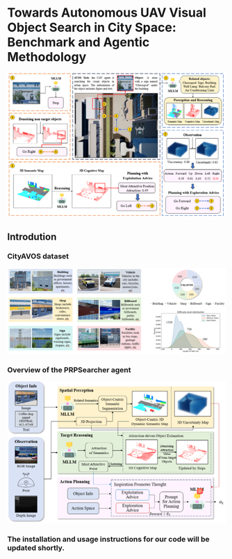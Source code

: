 
# Towards Autonomous UAV Visual Object Search in City Space: Benchmark and Agentic Methodology

</div>

<p align="center">
  <img src="image/illustration.png">
</p>

## Introdution


### CityAVOS dataset
<p align="center">
  <img src="image/dataset.png">
</p>

### Overview of the PRPSearcher agent
<p align="center">
  <img src="image/overview.png">
</p>


### The installation and usage instructions for our code will be updated shortly.

